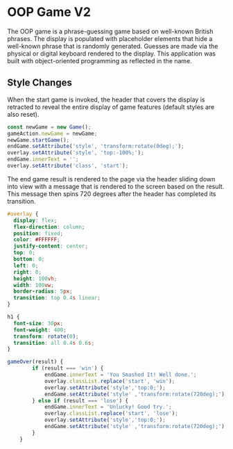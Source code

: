 # OOP Game V2

The OOP game is a phrase-guessing game based on well-known British phrases. The display is populated with placeholder elements that hide a well-known phrase that is randomly generated. Guesses are made via the physical or digital keyboard rendered to the display. This application was built with object-oriented programming as reflected in the name.

## Style Changes

When the start game is invoked, the header that covers the display is retracted to reveal the entire display of game features (default styles are also reset).

```JavaScript
const newGame = new Game();
gameAction.newGame = newGame;
newGame.startGame();
endGame.setAttribute('style', 'transform:rotate(0deg);');
overlay.setAttribute('style', 'top:-100%;');
endGame.innerText = '';
overlay.setAttribute('class', 'start');
```

The end game result is rendered to the page via the header sliding down into view with a message that is rendered to the screen based on the result. This message then spins 720 degrees after the header has completed its transition.

```CSS
#overlay {
  display: flex;
  flex-direction: column;
  position: fixed;
  color: #FFFFFF;
  justify-content: center;
  top: 0;
  bottom: 0;
  left: 0;
  right: 0;
  height: 100vh;
  width: 100vw;
  border-radius: 5px;
  transition: top 0.4s linear;
}

h1 {
  font-size: 30px;
  font-weight: 400;
  transform: rotate(0);
  transition: all 0.4s 0.6s;
}
```
```JavaScript
gameOver(result) {
        if (result === 'win') {
            endGame.innerText = 'You Smashed It! Well done.';
            overlay.classList.replace('start', 'win');
            overlay.setAttribute('style','top:0;');
            endGame.setAttribute('style' ,'transform:rotate(720deg);');
        } else if (result === 'lose') {
            endGame.innerText = 'Unlucky! Good try.';
            overlay.classList.replace('start', 'lose');
            overlay.setAttribute('style','top:0;');
            endGame.setAttribute('style' ,'transform:rotate(720deg);');
        }
    }
```
